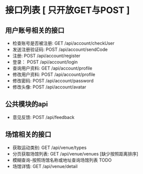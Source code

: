 # 接口列表 [ 只开放GET与POST ]
 
## 用户账号相关的接口

* 检查账号是否被注册:    GET  /api/account/checkUser
* 发送注册验证码:        POST /api/account/sendCode
* 注册:                  POST /api/account/register
* 登录：                 POST /api/account/login
* 查询用户资料:          GET  /api/account/profile
* 修改用户资料:          POST /api/account/profile
* 修改密码:              POST /api/account/password
* 修改头像:              POST /api/account/avatar
 
## 公共模块的api
 
* 意见反馈:              POST /api/feedback

## 场馆相关的接口

* 获取运动类别:          GET  /api/venue/types
* 分页获取场馆列表:      GET  /api/venue/venues [缺少按照距离排序]
* 模糊查询-按照场馆名称或地址查询场馆列表 TODO
* 场馆详情:              GET  /api/venue/detail